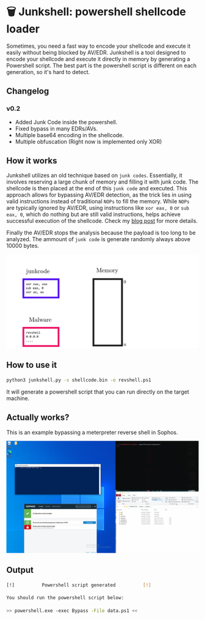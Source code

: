 # 🗑️ Junkshell: powershell shellcode loader
Sometimes, you need a fast way to encode your shellcode and execute it easily without being blocked by AV/EDR. Junkshell is a tool designed to encode your shellcode and execute it directly in memory by generating a Powershell script. The best part is the powershell script is different on each generation, so it's hard to detect.

## Changelog
### v0.2
- Added Junk Code inside the powershell.
- Fixed bypass in many EDRs/AVs.
- Multiple base64 encoding in the shellcode.
- Multiple obfuscation (Right now is implemented only XOR)


## How it works

Junkshell utilizes an old technique based on `junk codes`. Essentially, it involves reserving a large chunk of memory and filling it with junk code. The shellcode is then placed at the end of this `junk code` and executed. This approach allows for bypassing AV/EDR detection, as the trick lies in using valid instructions instead of traditional `NOPs` to fill the memory. While `NOPs` are typically ignored by AV/EDR, using instructions like `xor eax, 0` or `sub eax, 0`, which do nothing but are still valid instructions, helps achieve successful execution of the shellcode. Check my [blog post](https://synawk.com/blog/junkshell-a-naive-approach-to-bypass-av-edr) for more details.

Finally the AV/EDR stops the analysis because the payload is too long to be analyzed. The ammount of `junk code` is generate randomly always above 10000 bytes.

![junk code shellcode](https://github.com/amauricio/junkshell/blob/master/resources/junk_code_shellcode.gif?raw=true)

## How to use it
```bash
python3 junkshell.py -s shellcode.bin -o revshell.ps1
```
It will generate a powershell script that you can run directly on the target machine.

## Actually works?

This is an example bypassing a meterpreter reverse shell in Sophos.

![junk code shellcode sophos](https://github.com/amauricio/junkshell/blob/master/resources/junk_code_shellcode_sophos.gif?raw=true)

## Output

```bash
[!]          Powershell script generated          [!]

You should run the powershell script below:

>> powershell.exe -exec Bypass -File data.ps1 <<
```


